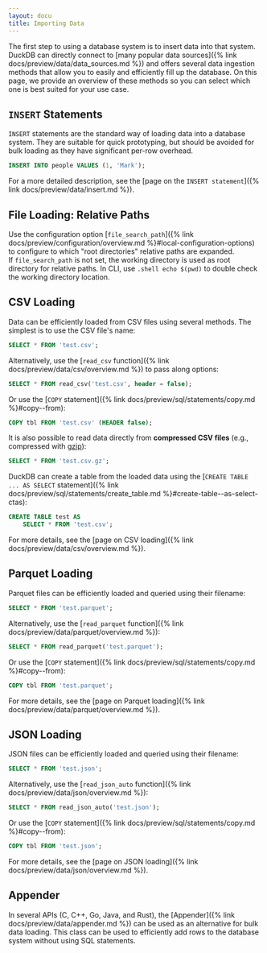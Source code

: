 ```yaml
---
layout: docu
title: Importing Data
---
```


The first step to using a database system is to insert data into that system.
DuckDB can directly connect to [many popular data sources]({% link docs/preview/data/data_sources.md %}) and offers several data ingestion methods that allow you to easily and efficiently fill up the database.
On this page, we provide an overview of these methods so you can select which one is best suited for your use case.

## `INSERT` Statements

`INSERT` statements are the standard way of loading data into a database system. They are suitable for quick prototyping, but should be avoided for bulk loading as they have significant per-row overhead.

```sql
INSERT INTO people VALUES (1, 'Mark');
```

For a more detailed description, see the [page on the `INSERT statement`]({% link docs/preview/data/insert.md %}).

## File Loading: Relative Paths

Use the configuration option [`file_search_path`]({% link docs/preview/configuration/overview.md %}#local-configuration-options) to configure to which "root directories" relative paths are expanded.   
If `file_search_path` is not set, the working directory is used as root directory for relative paths. In CLI, use `.shell echo $(pwd)` to double check the working directory location.

## CSV Loading

Data can be efficiently loaded from CSV files using several methods. The simplest is to use the CSV file's name:

```sql
SELECT * FROM 'test.csv';
```

Alternatively, use the [`read_csv` function]({% link docs/preview/data/csv/overview.md %}) to pass along options:

```sql
SELECT * FROM read_csv('test.csv', header = false);
```

Or use the [`COPY` statement]({% link docs/preview/sql/statements/copy.md %}#copy--from):

```sql
COPY tbl FROM 'test.csv' (HEADER false);
```

It is also possible to read data directly from **compressed CSV files** (e.g., compressed with [gzip](https://www.gzip.org/)):

```sql
SELECT * FROM 'test.csv.gz';
```

DuckDB can create a table from the loaded data using the [`CREATE TABLE ... AS SELECT` statement]({% link docs/preview/sql/statements/create_table.md %}#create-table--as-select-ctas):

```sql
CREATE TABLE test AS
    SELECT * FROM 'test.csv';
```

For more details, see the [page on CSV loading]({% link docs/preview/data/csv/overview.md %}).

## Parquet Loading

Parquet files can be efficiently loaded and queried using their filename:

```sql
SELECT * FROM 'test.parquet';
```

Alternatively, use the [`read_parquet` function]({% link docs/preview/data/parquet/overview.md %}):

```sql
SELECT * FROM read_parquet('test.parquet');
```

Or use the [`COPY` statement]({% link docs/preview/sql/statements/copy.md %}#copy--from):

```sql
COPY tbl FROM 'test.parquet';
```

For more details, see the [page on Parquet loading]({% link docs/preview/data/parquet/overview.md %}).

## JSON Loading

JSON files can be efficiently loaded and queried using their filename:

```sql
SELECT * FROM 'test.json';
```

Alternatively, use the [`read_json_auto` function]({% link docs/preview/data/json/overview.md %}):

```sql
SELECT * FROM read_json_auto('test.json');
```

Or use the [`COPY` statement]({% link docs/preview/sql/statements/copy.md %}#copy--from):

```sql
COPY tbl FROM 'test.json';
```

For more details, see the [page on JSON loading]({% link docs/preview/data/json/overview.md %}).

## Appender

In several APIs (C, C++, Go, Java, and Rust), the [Appender]({% link docs/preview/data/appender.md %}) can be used as an alternative for bulk data loading.
This class can be used to efficiently add rows to the database system without using SQL statements.
